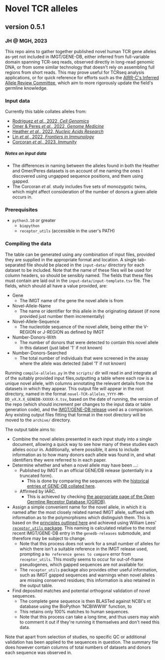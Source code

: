 # Novel TCR alleles
## version 0.5.1 
### JH @ MGH, 2023

This repo aims to gather together published novel human TCR gene alleles as-yet not included in IMGT/GENE-DB, either inferred from full-variable domain spanning TCR-seq reads, observed directly in long-read genomic DNA, or from some similar technology that doesn't rely on assembling full regions from short reads. This may prove useful for TCRseq analysis applications, or for quick reference for efforts such as the [AIRR-C's Inferred Allele Review Committee](https://www.antibodysociety.org/the-airr-community/airr-subcomittees/inferred-allele-review-committee-iarc/), which aim to more rigorously update the field's germline knowledge.

### Input data

Currently this table collates alleles from:

* [Rodriguez *et al*., 2022, *Cell Genomics*](https://doi.org/10.1016/j.xgen.2022.100228)
* [Omer & Peres *et al*., 2022, *Genome Medicine*](https://doi.org/10.1186/s13073-021-01008-4)
* [Heather *et al*., 2022, *Nucleic Acids Research*](https://doi.org/10.1093/nar/gkac190)
* [Lin *et al*., 2022, *Frontiers in Immunology*](https://doi.org/10.3389/fimmu.2022.922513)
* [Corcoran *et al*., 2023, *Immunity*](https://doi.org/10.1016/j.immuni.2023.01.026)

##### Notes on input data

* The differences in naming between the alleles found in both the Heather and Omer/Peres datasets is on account of me naming the ones I discovered using ungapped sequence positions, and them using gapped.
* The Corcoran *et al.* study includes five sets of monozygotic twins, which might affect consideration of the number of donors a given allele occurs in.  

### Prerequisites

* `python3.10` or greater
  * `biopython`
  * `receptor_utils` (accessible in the user's PATH)

### Compiling the data

The table can be generated using any combination of input files, provided they are supplied in the appropriate format and location. A single tab-separated file should be placed in the `input-data/` directory for each dataset to be included. Note that the name of these files will be used for column headers, so should be sensibly named. The fields that these files must contain are laid out in the `input-data/input-template.tsv` file. The fields, which should all have a value provided, are:

* Gene
  * The IMGT name of the gene the novel allele is from
* Novel-Allele-Name
  * The name or identifier for this allele in the originating dataset (if none provided just number them incrementally)
* Novel-Allele-Sequence
  * The nucleotide sequence of the novel allele, being either the V-REGION or J-REGION as defined by IMGT
* Number-Donors-With
  * The number of donors that were detected to contain this novel allele in this dataset (just label '1' if not known)
* Number-Donors-Searched
  * The total number of individuals that were screened in the assay where the allele was detected (label '1' if not known)


Running `compile-alleles.py` in the `scripts/` dir will read in and integrate all of the suitably provided input files,outputting a table where each row is a unique novel allele, with columns annotating the relevant details from the datasets in which they appear. This output file will appear in the root directory, named in the format `novel-TCR-alleles_YYYY-MM-DD_vX.X.X_GENEDB-XXXXX-X.tsv`, based on the date of running, the version of the repo (which should increment per changes to the input data or table generation code), and the [IMGT/GENE-DB release](https://www.imgt.org/download/GENE-DB/) used as a comparison. Any existing output files fitting that format in the root directory will be moved to the `archive/` directory. 

The output table aims to:
* Combine the novel alleles presented in each input study into a single document, allowing a quick way to see how many of these studies each alleles occur in. Additionally, where possible, it aims to include information as to how many donors each allele was found in, and what identifiers they were referred to in each paper.
* Determine whether and when a novel allele may have been ...:
  * Published by IMGT in an official GENE/DB release (potentially in a truncated form). 
    * This is done by comparing the sequences with the [historical entries of GENE-DB collated here](https://github.com/JamieHeather/genedb-releases).
  * Affirmed by IARC.
    * This is achieved by checking [the appropriate page of the Open Germline Receptor Database (OGRDB)](https://ogrdb.airr-community.org/sequences/Human_TCR). 
* Assign a simple convenient name for the novel allele, in which it is named after the most closely related named IMGT allele, suffixed with information as to the polymorphisms which distinguish them. This is based on the [principles outlined here](https://wordpress.vdjbase.org/index.php/vdjbase_help/airr-seq-data-allele-names/) and achieved using William Lees' [`receptor_utils` package](https://williamdlees.github.io/receptor_utils/_build/html/index.html). This naming is calculated relative to the most recent IMGT/GENE-DB entry in the `genedb-releases` submodule, and therefore may be subject to change.
  * Note that this process does not work for a small number of alleles for which there isn't a suitable reference in the IMGT release used, prompting a `No reference genes to compare` error from `receptor_utils`. This mostly seems to occur for out-of-frame pseudogenes, which gapped sequences are not available for.
  * The `receptor_utils` package also provides other useful information, such as IMGT gapped sequences and warnings when novel alleles are missing conserved residues; this information is also retained in the output table.
* Find deposited matches and potential orthogonal validation of novel sequences.
  * The complete gene sequence is then BLASTed against NCBI's nt database using the BioPython 'NCBIWWW' function, to 
  * This retains only 100% matches to human sequences.
  * Note that this process can take a long time, and thus users may wish to comment it out if they're running it themselves and don't need this data.

Note that apart from selection of studies, no specific QC or additional validation has been applied to the sequences in question. The summary file does however contain columns of total numbers of datasets and donors each sequence was observed in.


